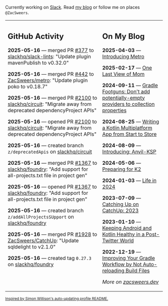 Currently working on [Slack](https://slack.com/). Read [my blog](https://zacsweers.dev/) or follow me on places `@ZacSweers`.

<table><tr><td valign="top" width="60%">

## GitHub Activity
<!-- githubActivity starts -->
**2025-05-16** — merged PR [#377](https://github.com/slackhq/slack-lints/pull/377) to [slackhq/slack-lints](https://github.com/slackhq/slack-lints): "Update plugin mavenPublish to v0.32.0"

**2025-05-16** — merged PR [#442](https://github.com/ZacSweers/metro/pull/442) to [ZacSweers/metro](https://github.com/ZacSweers/metro): "Update plugin poko to v0.18.7"

**2025-05-16** — merged PR [#2100](https://github.com/slackhq/circuit/pull/2100) to [slackhq/circuit](https://github.com/slackhq/circuit): "Migrate away from deprecated dependencyProject APIs"

**2025-05-16** — opened PR [#2100](https://github.com/slackhq/circuit/pull/2100) to [slackhq/circuit](https://github.com/slackhq/circuit): "Migrate away from deprecated dependencyProject APIs"

**2025-05-16** — created branch `z/deprecatedApis` on [slackhq/circuit](https://github.com/slackhq/circuit)

**2025-05-16** — merged PR [#1367](https://github.com/slackhq/foundry/pull/1367) to [slackhq/foundry](https://github.com/slackhq/foundry): "Add support for all-projects.txt file in project gen"

**2025-05-16** — opened PR [#1367](https://github.com/slackhq/foundry/pull/1367) to [slackhq/foundry](https://github.com/slackhq/foundry): "Add support for all-projects.txt file in project gen"

**2025-05-16** — created branch `z/addAllProjectsSUpport` on [slackhq/foundry](https://github.com/slackhq/foundry)

**2025-05-16** — merged PR [#1928](https://github.com/ZacSweers/CatchUp/pull/1928) to [ZacSweers/CatchUp](https://github.com/ZacSweers/CatchUp): "Update sqldelight to v2.1.0"

**2025-05-16** — created tag `0.27.3` on [slackhq/foundry](https://github.com/slackhq/foundry)
<!-- githubActivity ends -->
</td><td valign="top" width="40%">

## On My Blog
<!-- blog starts -->
**2025-04-03** — [Introducing Metro](https://www.zacsweers.dev/introducing-metro/)

**2025-02-17** — [One Last View of Mom](https://www.zacsweers.dev/one-last-view-of-mom/)

**2024-09-11** — [Gradle Footguns: Don't add potentially-empty providers to collection properties](https://www.zacsweers.dev/gradle-footgun-adding-empty-providers-to-collection-properties/)

**2024-08-25** — [Writing a Kotlin Multiplatform App from Start to Store](https://www.zacsweers.dev/writing-a-kotlin-multiplatform-app-from-start-to-store/)

**2024-08-09** — [Introducing: Anvil-KSP](https://www.zacsweers.dev/introducing-anvil-ksp/)

**2024-05-06** — [Preparing for K2](https://www.zacsweers.dev/preparing-for-k2/)

**2024-01-03** — [Life in 2024](https://www.zacsweers.dev/life-in-2024/)

**2023-07-09** — [Catching Up on CatchUp: 2023](https://www.zacsweers.dev/catching-up-on-catchup-2023/)

**2023-01-10** — [Keeping Android and Kotlin Healthy in a Post-Twitter World](https://www.zacsweers.dev/keeping-android-healthy/)

**2022-12-19** — [Improving Your Gradle Workflow by Not Auto-reloading Build Files](https://www.zacsweers.dev/improving-your-workflow-by-not-auto-reloading-build-files/)
<!-- blog ends -->
_More on [zacsweers.dev](https://zacsweers.dev/)_
</td></tr></table>

<sub><a href="https://simonwillison.net/2020/Jul/10/self-updating-profile-readme/">Inspired by Simon Willison's auto-updating profile README.</a></sub>